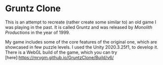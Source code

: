 # Gruntz Clone

This is an attempt to recreate (rather create some similar to) an old game I was playing in the past. It is called Gruntz and was released by *Monolith Productions* in the year of 1999.

My game includes some of the core features of the original one, which are showcased in few puzzle levels. I used the Unity 2020.3.25f1, to develop it. There is a WebGL build of the game, which you can try [here]:https://mrvgm.github.io/GruntzClone/Build/v6/
